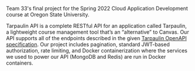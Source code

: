 Team 33's final project for the Spring 2022 Cloud Application Development course at Oregon State University.

Tarpaulin API is a complete RESTful API for an application called Tarpaulin, a lightweight course management tool that’s an “alternative” to Canvas.
Our API supports all of the endpoints described in the given [Tarpaulin OpenAPI specification](https://gist.github.com/robwhess/ec734c97a98868dbc1776718cd73b203).
Our project includes pagination, standard JWT-based authorization, rate limiting, and Docker containerization where the services we used to power our API (MongoDB and Redis) are run in Docker containers.
